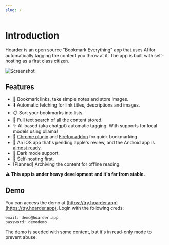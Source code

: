 ```yaml
---
slug: /
---
```


# Introduction

Hoarder is an open source "Bookmark Everything" app that uses AI for automatically tagging the content you throw at it. The app is built with self-hosting as a first class citizen.

![Screenshot](https://raw.githubusercontent.com/MohamedBassem/hoarder-app/main/screenshots/homepage.png)


## Features

- 🔗 Bookmark links, take simple notes and store images.
- ⬇️ Automatic fetching for link titles, descriptions and images.
- 📋 Sort your bookmarks into lists.
- 🔎 Full text search of all the content stored.
- ✨ AI-based (aka chatgpt) automatic tagging. With supports for local models using ollama!
- 🔖 [Chrome plugin](https://chromewebstore.google.com/detail/hoarder/kgcjekpmcjjogibpjebkhaanilehneje) and [Firefox addon](https://addons.mozilla.org/en-US/firefox/addon/hoarder/) for quick bookmarking.
- 📱 An iOS app that's pending apple's review, and the Android app is [almost ready](https://github.com/MohamedBassem/hoarder-app/issues/6).
- 🌙 Dark mode support.
- 💾 Self-hosting first.
- [Planned] Archiving the content for offline reading.

**⚠️ This app is under heavy development and it's far from stable.**


## Demo

You can access the demo at [https://try.hoarder.app](https://try.hoarder.app). Login with the following creds:

```
email: demo@hoarder.app
password: demodemo
```

The demo is seeded with some content, but it's in read-only mode to prevent abuse.
